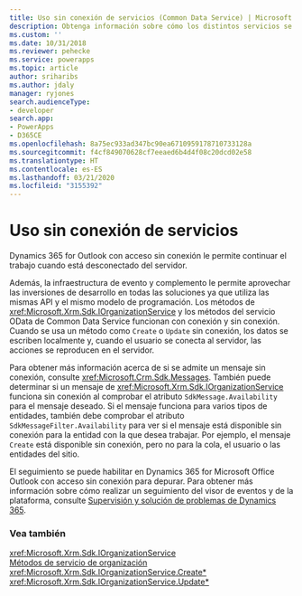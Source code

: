 ```yaml
---
title: Uso sin conexión de servicios (Common Data Service) | Microsoft Docs
description: Obtenga información sobre cómo los distintos servicios se pueden utilizar sin conexión. Hay varios mensajes que se admiten sin conexión. También puede determinar si un mensaje IOrganizationService funciona sin conexión si comprueba el atributo SdkMessage.Availability del mensaje deseado.
ms.custom: ''
ms.date: 10/31/2018
ms.reviewer: pehecke
ms.service: powerapps
ms.topic: article
author: sriharibs
ms.author: jdaly
manager: ryjones
search.audienceType:
- developer
search.app:
- PowerApps
- D365CE
ms.openlocfilehash: 8a75ec933ad347bc90ea6710959178710733128a
ms.sourcegitcommit: f4cf849070628cf7eeaed6b4d4f08c20dcd02e58
ms.translationtype: HT
ms.contentlocale: es-ES
ms.lasthandoff: 03/21/2020
ms.locfileid: "3155392"
---
```

# <a name="offline-use-of-services"></a>Uso sin conexión de servicios

Dynamics 365 for Outlook con acceso sin conexión le permite continuar el trabajo cuando está desconectado del servidor.  
  
 Además, la infraestructura de evento y complemento le permite aprovechar las inversiones de desarrollo en todas las soluciones ya que utiliza las mismas API y el mismo modelo de programación. Los métodos de <xref:Microsoft.Xrm.Sdk.IOrganizationService> y los métodos del servicio OData de Common Data Service funcionan con conexión y sin conexión. Cuando se usa un método como `Create` o `Update` sin conexión, los datos se escriben localmente y, cuando el usuario se conecta al servidor, las acciones se reproducen en el servidor.  
  
 Para obtener más información acerca de si se admite un mensaje sin conexión, consulte <xref:Microsoft.Crm.Sdk.Messages>. También puede determinar si un mensaje de <xref:Microsoft.Xrm.Sdk.IOrganizationService> funciona sin conexión al comprobar el atributo `SdkMessage.Availability` para el mensaje deseado. Si el mensaje funciona para varios tipos de entidades, también debe comprobar el atributo `SdkMessageFilter.Availability` para ver si el mensaje está disponible sin conexión para la entidad con la que desea trabajar. Por ejemplo, el mensaje `Create` está disponible sin conexión, pero no para la cola, el usuario o las entidades del sitio.  
  
 El seguimiento se puede habilitar en Dynamics 365 for Microsoft Office Outlook con acceso sin conexión para depurar. Para obtener más información sobre cómo realizar un seguimiento del visor de eventos y de la plataforma, consulte [Supervisión y solución de problemas de Dynamics 365](https://technet.microsoft.com/library/hh699694.aspx).  
  
### <a name="see-also"></a>Vea también  
 
 <xref:Microsoft.Xrm.Sdk.IOrganizationService>   
 [Métodos de servicio de organización](/dynamics365/customer-engagement/developer/org-service/organization-service-methods)   
 <xref:Microsoft.Xrm.Sdk.IOrganizationService.Create*>   
 <xref:Microsoft.Xrm.Sdk.IOrganizationService.Update*>